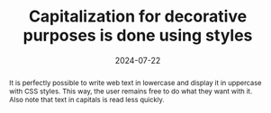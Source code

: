 ---
N: '187'
Rubrique: Presentation
title: Capitalization for decorative purposes is done using styles
abstract: It is perfectly possible to write web text in lowercase and display it in uppercase with CSS styles. This way, the user remains free to do what they want with it. Also note that text in capitals is read less quickly.
categories: ["Presentation"]
agrege: O4187-E066
opquast: '4 187'
indiceebook: '66'
description: "Rule n° 066"
before: "065"
weight: "066"
after: "067"
actif: '1'
layout: rules
date: 2024-07-22
tags: ["Accessibility", ""]
objectif: ["Allow copying and pasting of content independently of all-caps formatting.", "Facilitate the adaptation of formatting for users who have difficulty reading all-caps text."]
Meo: ["Enter HTML content while respecting the typographical use of capitals (start of sentence, proper nouns, etc.).", "Use the CSS text-transform property with the uppercase value to manage decorative capitalization."]
Controle: ["Disable support for site styles in the browser ;", "
Identify text that appears in capitals when styles are disabled ;", "
Check that the use of capital letters respects the typographical conventions of the language used. For example: acronyms or author names in a bibliography can be in capital letters."
]
epubcheck: 
ace: 
humancheck: true
Source: ["Opquast"]
Referentiel: [""]
steps: ["conception", ""]
---